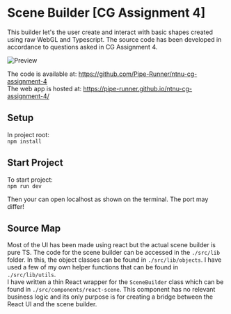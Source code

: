 # Scene Builder [CG Assignment 4]
This builder let's the user create and interact with basic shapes created using raw WebGL and Typescript. The source code has been developed in accordance to questions asked in CG Assignment 4.

![Preview](https://user-images.githubusercontent.com/19551058/199144110-c1ecb803-ceda-43d2-b929-61996700ce45.png)

The code is available at: https://github.com/Pipe-Runner/ntnu-cg-assignment-4  
The web app is hosted at: https://pipe-runner.github.io/ntnu-cg-assignment-4/

## Setup
In project root:  
`npm install`

## Start Project
To start project:  
`npm run dev`  

Then your can open localhost as shown on the terminal. The port may differ!

## Source Map
Most of the UI has been made using react but the actual scene builder is pure TS. The code for the scene builder can be accessed in the `./src/lib` folder. In this, the object classes can be found in `./src/lib/objects`. I have used a few of my own helper functions that can be found in `./src/lib/utils`.  
I have written a thin React wrapper for the `SceneBuilder` class which can be found in `./src/components/react-scene`. This component has no relevant business logic and its only purpose is for creating a bridge between the React UI and the scene builder.